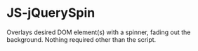 JS-jQuerySpin
=============

Overlays desired DOM element(s) with a spinner, fading out the background. Nothing required other than the script.
